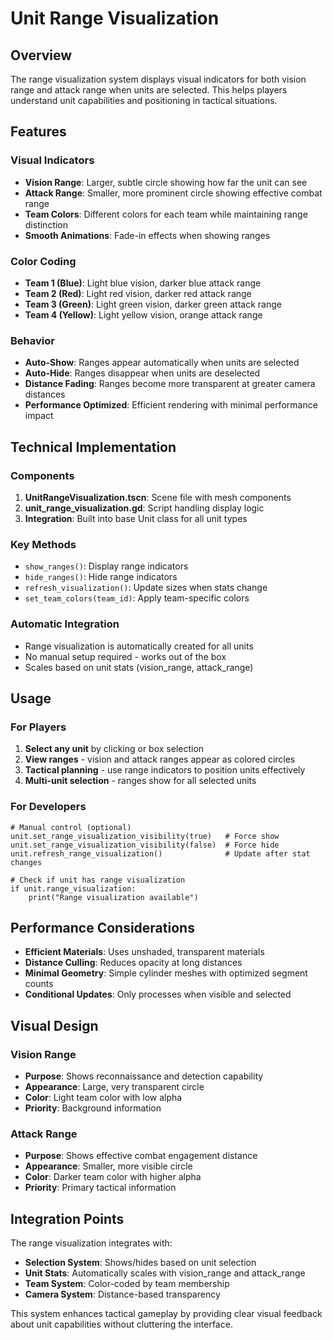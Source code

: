 # Unit Range Visualization

## Overview
The range visualization system displays visual indicators for both vision range and attack range when units are selected. This helps players understand unit capabilities and positioning in tactical situations.

## Features

### Visual Indicators
- **Vision Range**: Larger, subtle circle showing how far the unit can see
- **Attack Range**: Smaller, more prominent circle showing effective combat range
- **Team Colors**: Different colors for each team while maintaining range distinction
- **Smooth Animations**: Fade-in effects when showing ranges

### Color Coding
- **Team 1 (Blue)**: Light blue vision, darker blue attack range
- **Team 2 (Red)**: Light red vision, darker red attack range  
- **Team 3 (Green)**: Light green vision, darker green attack range
- **Team 4 (Yellow)**: Light yellow vision, orange attack range

### Behavior
- **Auto-Show**: Ranges appear automatically when units are selected
- **Auto-Hide**: Ranges disappear when units are deselected
- **Distance Fading**: Ranges become more transparent at greater camera distances
- **Performance Optimized**: Efficient rendering with minimal performance impact

## Technical Implementation

### Components
1. **UnitRangeVisualization.tscn**: Scene file with mesh components
2. **unit_range_visualization.gd**: Script handling display logic
3. **Integration**: Built into base Unit class for all unit types

### Key Methods
- `show_ranges()`: Display range indicators
- `hide_ranges()`: Hide range indicators  
- `refresh_visualization()`: Update sizes when stats change
- `set_team_colors(team_id)`: Apply team-specific colors

### Automatic Integration
- Range visualization is automatically created for all units
- No manual setup required - works out of the box
- Scales based on unit stats (vision_range, attack_range)

## Usage

### For Players
1. **Select any unit** by clicking or box selection
2. **View ranges** - vision and attack ranges appear as colored circles
3. **Tactical planning** - use range indicators to position units effectively
4. **Multi-unit selection** - ranges show for all selected units

### For Developers
```gdscript
# Manual control (optional)
unit.set_range_visualization_visibility(true)   # Force show
unit.set_range_visualization_visibility(false)  # Force hide
unit.refresh_range_visualization()              # Update after stat changes

# Check if unit has range visualization
if unit.range_visualization:
    print("Range visualization available")
```

## Performance Considerations

- **Efficient Materials**: Uses unshaded, transparent materials
- **Distance Culling**: Reduces opacity at long distances
- **Minimal Geometry**: Simple cylinder meshes with optimized segment counts
- **Conditional Updates**: Only processes when visible and selected

## Visual Design

### Vision Range
- **Purpose**: Shows reconnaissance and detection capability
- **Appearance**: Large, very transparent circle
- **Color**: Light team color with low alpha
- **Priority**: Background information

### Attack Range  
- **Purpose**: Shows effective combat engagement distance
- **Appearance**: Smaller, more visible circle
- **Color**: Darker team color with higher alpha
- **Priority**: Primary tactical information

## Integration Points

The range visualization integrates with:
- **Selection System**: Shows/hides based on unit selection
- **Unit Stats**: Automatically scales with vision_range and attack_range
- **Team System**: Color-coded by team membership
- **Camera System**: Distance-based transparency

This system enhances tactical gameplay by providing clear visual feedback about unit capabilities without cluttering the interface. 